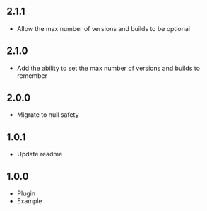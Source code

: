 ## 2.1.1
- Allow the max number of versions and builds to be optional

## 2.1.0
- Add the ability to set the max number of versions and builds to remember

## 2.0.0
- Migrate to null safety

## 1.0.1
- Update readme

## 1.0.0

- Plugin
- Example